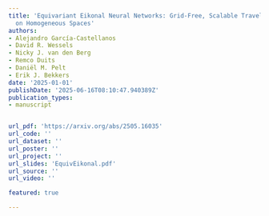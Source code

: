 ```yaml
---
title: 'Equivariant Eikonal Neural Networks: Grid-Free, Scalable Travel-Time Prediction
  on Homogeneous Spaces'
authors:
- Alejandro García-Castellanos
- David R. Wessels
- Nicky J. van den Berg
- Remco Duits
- Daniël M. Pelt
- Erik J. Bekkers
date: '2025-01-01'
publishDate: '2025-06-16T08:10:47.940389Z'
publication_types:
- manuscript


url_pdf: 'https://arxiv.org/abs/2505.16035'
url_code: ''
url_dataset: ''
url_poster: ''
url_project: ''
url_slides: 'EquivEikonal.pdf'
url_source: ''
url_video: ''

featured: true

---
```

